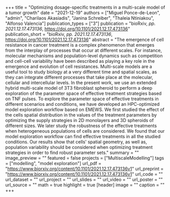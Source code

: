 +++
title = "Optimizing dosage-specific treatments in a multi-scale model of a tumor growth"
date = "2021-12-19"
authors = ["Miguel Ponce-de-Leon", "admin", "Charilaos Akasiadis", "Janina Schreiber", "Thaleia Ntiniakou", "Alfonso Valencia"]
publication_types = ["3"]
publication = "bioRxiv, _pp. 2021.12.17.473136_, https://doi.org/10.1101/2021.12.17.473136"
publication_short = "bioRxiv, _pp. 2021.12.17.473136_, https://doi.org/10.1101/2021.12.17.473136"
abstract = "The emergence of cell resistance in cancer treatment is a complex phenomenon that emerges from the interplay of processes that occur at different scales. For instance, molecular mechanisms and population-level dynamics such as competition and cell-cell variability have been described as playing a key role in the emergence and evolution of cell resistances. Multi-scale models are a useful tool to study biology at a very different time and spatial scales, as they can integrate different processes that take place at the molecular, cellular and intercellular levels. In the present work, we use an extended hybrid multi-scale model of 3T3 fibroblast spheroid to perform a deep exploration of the parameter space of effective treatment strategies based on TNF pulses. To explore the parameter space of effective treatments in different scenarios and conditions, we have developed an HPC-optimized model exploration workflow based on EMEWS. We first studied the effect of the cells spatial distribution in the values of the treatment parameters by optimizing the supply strategies in 2D monolayers and 3D spheroids of different sizes. We later study the robustness of the effective treatments when heterogeneous populations of cells are considered. We found that our model exploration workflow can find effective treatments in all the studied conditions. Our results show that cells' spatial geometry, as well as, population variability should be considered when optimizing treatment strategies in order to find robust parameter sets."
summary = ""
image_preview = ""
featured = false
projects = ["MultiscaleModelling"]
tags = ["modelling", "model exploration"]
url_pdf = "https://www.biorxiv.org/content/10.1101/2021.12.17.473136v1"
url_preprint = "https://www.biorxiv.org/content/10.1101/2021.12.17.473136v1"
url_code = ""
url_dataset = ""
url_project = ""
url_slides = ""
url_video = ""
url_poster = ""
url_source = ""
math = true
highlight = true
[header]
image = ""
caption = ""
+++
